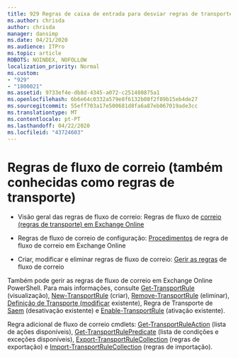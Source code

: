 ```yaml
---
title: 929 Regras de caixa de entrada para desviar regras de transporte
ms.author: chrisda
author: chrisda
manager: dansimp
ms.date: 04/21/2020
ms.audience: ITPro
ms.topic: article
ROBOTS: NOINDEX, NOFOLLOW
localization_priority: Normal
ms.custom:
- "929"
- "1800021"
ms.assetid: 9733ef4e-db8d-4345-a072-c251480875a1
ms.openlocfilehash: 6b6e64c0332a579e8f6132b08f2f89b15eb4de27
ms.sourcegitcommit: 55eff703a17e500681d8fa6a87eb067019ade3cc
ms.translationtype: MT
ms.contentlocale: pt-PT
ms.lasthandoff: 04/22/2020
ms.locfileid: "43724603"
---
```

# <a name="mail-flow-rules-also-known-as-transport-rules"></a>Regras de fluxo de correio (também conhecidas como regras de transporte)

- Visão geral das regras de fluxo de correio: Regras de fluxo de [correio (regras de transporte) em Exchange Online](https://technet.microsoft.com/library/jj919238.aspx)

- Regras de fluxo de correio de configuração: [Procedimentos](https://technet.microsoft.com/library/dn600436.aspx) de regra de fluxo de correio em Exchange Online

- Criar, modificar e eliminar regras de fluxo de correio: [Gerir as regras](https://technet.microsoft.com/library/jj657505.aspx) de fluxo de correio

Também pode gerir as regras de fluxo de correio em Exchange Online PowerShell. Para mais informações, consulte [Get-TransportRule](https://docs.microsoft.com/powershell/module/exchange/policy-and-compliance/get-transportrule) (visualização), [New-TransportRule](https://docs.microsoft.com/powershell/module/exchange/policy-and-compliance/new-transportrule) (criar), [Remove-TransportRule](https://docs.microsoft.com/powershell/module/exchange/policy-and-compliance/remove-transportrule) (eliminar), [Definição de Transporte (modificar](https://docs.microsoft.com/powershell/module/exchange/policy-and-compliance/set-transportrule) existente), Regra de Transporte de [Saem](https://docs.microsoft.com/powershell/module/exchange/policy-and-compliance/disable-transportrule) (desativação existente) e [Enable-TransportRule](https://docs.microsoft.com/powershell/module/exchange/policy-and-compliance/enable-transportrule) (ativação existente).

Regra adicional de fluxo de correio cmdlets: [Get-TransportRuleAction](https://docs.microsoft.com/powershell/module/exchange/policy-and-compliance/get-transportruleaction) (lista de ações disponíveis), [Get-TransportRulePredicate](https://docs.microsoft.com/powershell/module/exchange/policy-and-compliance/get-transportrulepredicate) (lista de condições e exceções disponíveis), [Export-TransportRuleCollection](https://docs.microsoft.com/powershell/module/exchange/policy-and-compliance/export-transportrulecollection) (regras de exportação) e [Import-TransportRuleCollection](https://docs.microsoft.com/powershell/module/exchange/policy-and-compliance/import-transportrulecollection) (regras de importação).

